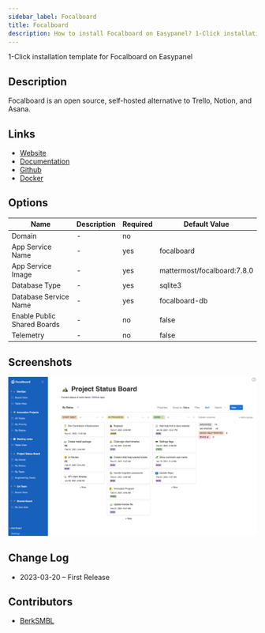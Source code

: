 ```yaml
---
sidebar_label: Focalboard
title: Focalboard
description: How to install Focalboard on Easypanel? 1-Click installation template for Focalboard on Easypanel
---
```


<!-- generated -->

1-Click installation template for Focalboard on Easypanel

## Description

Focalboard is an open source, self-hosted alternative to Trello, Notion, and Asana.

## Links

- [Website](https://focalboard.com)
- [Documentation](https://docs.mattermost.com/guides/boards.html)
- [Github](https://github.com/mattermost/focalboard)
- [Docker](https://hub.docker.com/r/mattermost/focalboard)

## Options

Name | Description | Required | Default Value
-|-|-|-
Domain | - | no | 
App Service Name | - | yes | focalboard
App Service Image | - | yes | mattermost/focalboard:7.8.0
Database Type | - | yes | sqlite3
Database Service Name | - | yes | focalboard-db
Enable Public Shared Boards | - | no | false
Telemetry | - | no | false

## Screenshots

![Focalboard Screenshot](./assets/screenshot.jpg)

## Change Log

- 2023-03-20 – First Release

## Contributors

- [BerkSMBL](https://berksmbl.com)
